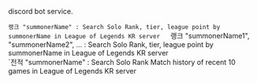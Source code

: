 discord bot service.

`랭크 "summonerName" : Search Solo Rank, tier, league point by summonerName in League of Legends KR server  
`랭크 "summonerName1", "summonerName2", ... : Search Solo Rank, tier, league point by summonerName in League of Legends KR server  
`전적 "summonerName" : Search Solo Rank Match history of recent 10 games in League of Legends KR server  
